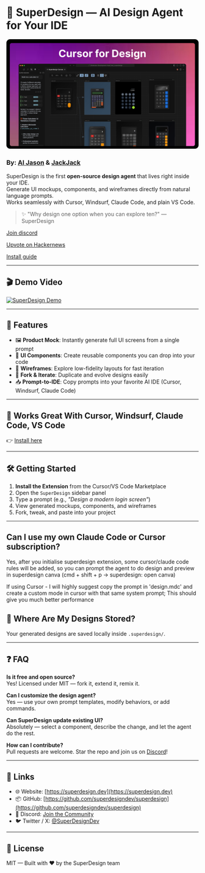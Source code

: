 # 🧠 SuperDesign — AI Design Agent for Your IDE

![SuperDesign Cover](cover.png)

### **By:** [AI Jason](https://x.com/jasonzhou1993) & [JackJack](https://x.com/jackjack_eth)

SuperDesign is the first **open-source design agent** that lives right inside your IDE.  
Generate UI mockups, components, and wireframes directly from natural language prompts.  
Works seamlessly with Cursor, Windsurf, Claude Code, and plain VS Code.

> ✨ "Why design one option when you can explore ten?" — SuperDesign

[Join discord](https://discord.gg/FYr49d6cQ9)

[Upvote on Hackernews](https://news.ycombinator.com/item?id=44376003)

[Install guide](https://www.superdesign.dev/)

---

## 🎬 Demo Video

[![SuperDesign Demo](https://img.youtube.com/vi/INv6oZDhhUM/maxresdefault.jpg)](https://youtu.be/INv6oZDhhUM)

---

## 🚀 Features

- 🖼️ **Product Mock**: Instantly generate full UI screens from a single prompt
- 🧩 **UI Components**: Create reusable components you can drop into your code
- 📝 **Wireframes**: Explore low-fidelity layouts for fast iteration
- 🔁 **Fork & Iterate**: Duplicate and evolve designs easily
- 📥 **Prompt-to-IDE**: Copy prompts into your favorite AI IDE (Cursor, Windsurf, Claude Code)

---

## 🧠 Works Great With Cursor, Windsurf, Claude Code, VS Code

👉 [Install here](https://www.superdesign.dev/)

---

## 🛠️ Getting Started

1. **Install the Extension** from the Cursor/VS Code Marketplace
2. Open the `SuperDesign` sidebar panel
3. Type a prompt (e.g., _"Design a modern login screen"_)
4. View generated mockups, components, and wireframes
5. Fork, tweak, and paste into your project

---

## Can I use my own Claude Code or Cursor subscription?
Yes, after you initialise superdesign extension, some cursor/claude code rules will be added, so you can prompt the agent to do design and preview in superdesign canva (cmd + shift + p -> superdesign: open canva)

If using Cursor - I will highly suggest copy the prompt in 'design.mdc' and create a custom mode in cursor with that same system prompt; This should give you much better performance

## 📂 Where Are My Designs Stored?

Your generated designs are saved locally inside `.superdesign/`.

---

## ❓ FAQ

**Is it free and open source?**  
Yes! Licensed under MIT — fork it, extend it, remix it.

**Can I customize the design agent?**  
Yes — use your own prompt templates, modify behaviors, or add commands.

**Can SuperDesign update existing UI?**  
Absolutely — select a component, describe the change, and let the agent do the rest.

**How can I contribute?**  
Pull requests are welcome. Star the repo and join us on [Discord](https://discord.gg/XYZ)!

---

## 🔗 Links

- 🌐 Website: [https://superdesign.dev](https://superdesign.dev)
- 📦 GitHub: [https://github.com/superdesigndev/superdesign](https://github.com/superdesigndev/superdesign)
- 💬 Discord: [Join the Community](https://discord.gg/XYZ)
- 🐦 Twitter / X: [@SuperDesignDev](https://x.com/SuperDesignDev)

---

## 🪪 License

MIT — Built with ❤️ by the SuperDesign team
